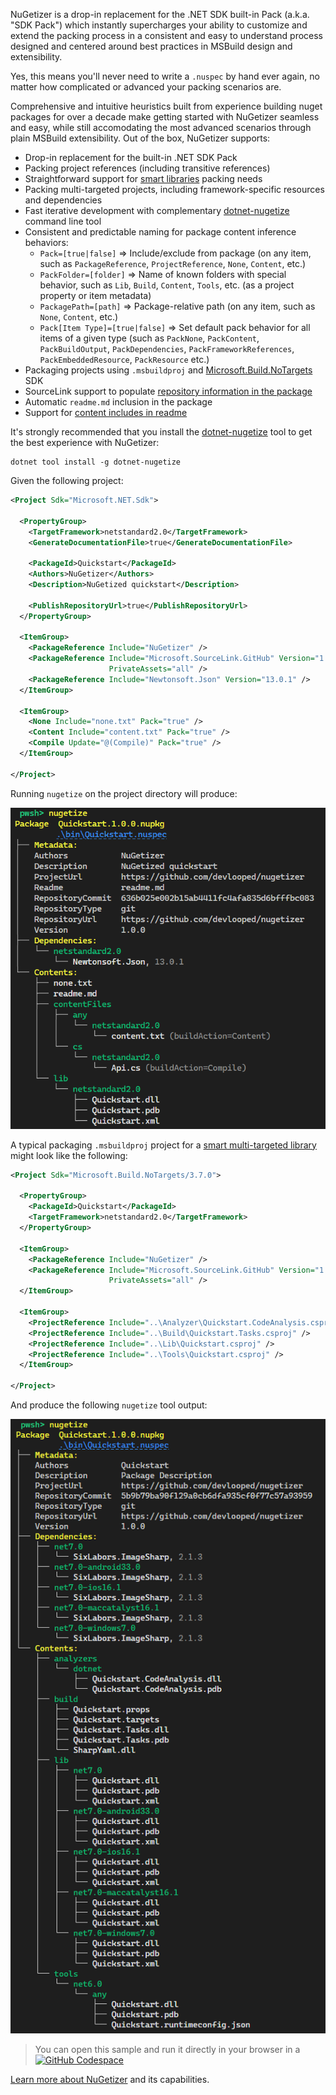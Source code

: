 NuGetizer is a drop-in replacement for the .NET SDK built-in Pack (a.k.a. "SDK Pack") which instantly supercharges your ability to customize and extend the packing process in a consistent and easy to understand process designed and centered around best practices in MSBuild design and extensibility.

Yes, this means you'll never need to write a `.nuspec` by hand ever again, no matter how complicated or advanced your packing scenarios are.

Comprehensive and intuitive heuristics built from experience building nuget packages for over a decade make getting started with NuGetizer seamless and easy, while still accomodating the most advanced scenarios through plain MSBuild extensibility. Out of the box, NuGetizer supports:

* Drop-in replacement for the built-in .NET SDK Pack
* Packing project references (including transitive references)
* Straightforward support for [smart libraries](https://www.cazzulino.com/smart-libraries.html#packaging) packing needs
* Packing multi-targeted projects, including framework-specific resources and dependencies
* Fast iterative development with complementary [dotnet-nugetize](https://nuget.org/packages/dotnet-nugetize) command line tool
* Consistent and predictable naming for package content inference behaviors:
  * `Pack=[true|false]` => Include/exclude from package (on any item, such as `PackageReference`, `ProjectReference`, `None`, `Content`, etc.) 
  * `PackFolder=[folder]` => Name of known folders with special behavior, such as `Lib`, `Build`, `Content`, `Tools`, etc. (as a project property or item metadata)
  * `PackagePath=[path]` => Package-relative path (on any item, such as `None`, `Content`, etc.)
  * `Pack[Item Type]=[true|false]` => Set default pack behavior for all items of a given type (such as `PackNone`, `PackContent`, `PackBuildOutput`, `PackDependencies`, `PackFrameworkReferences`, `PackEmbeddedResource`, `PackResource` etc.)
* Packaging projects using `.msbuildproj` and [Microsoft.Build.NoTargets](https://nuget.org/packages/Microsoft.Build.NoTargets) SDK
* SourceLink support to populate [repository information in the package](https://devblogs.microsoft.com/nuget/introducing-source-code-link-for-nuget-packages/)
* Automatic `readme.md` inclusion in the package
* Support for [content includes in readme](https://www.cazzulino.com/pack-readme-includes.html)


It's strongly recommended that you install the [dotnet-nugetize](https://nuget.org/packages/dotnet-nugetize) tool to get the best experience with NuGetizer:

```
dotnet tool install -g dotnet-nugetize
```

Given the following project:

```xml
<Project Sdk="Microsoft.NET.Sdk">

  <PropertyGroup>
    <TargetFramework>netstandard2.0</TargetFramework>
    <GenerateDocumentationFile>true</GenerateDocumentationFile>

    <PackageId>Quickstart</PackageId>
    <Authors>NuGetizer</Authors>
    <Description>NuGetized quickstart</Description>

    <PublishRepositoryUrl>true</PublishRepositoryUrl>
  </PropertyGroup>

  <ItemGroup>
    <PackageReference Include="NuGetizer" />
    <PackageReference Include="Microsoft.SourceLink.GitHub" Version="1.1.1" 
                      PrivateAssets="all" />
    <PackageReference Include="Newtonsoft.Json" Version="13.0.1" />
  </ItemGroup>

  <ItemGroup>
    <None Include="none.txt" Pack="true" />
    <Content Include="content.txt" Pack="true" />
    <Compile Update="@(Compile)" Pack="true" />
  </ItemGroup>

</Project>
```

Running `nugetize` on the project directory will produce:

![nugetize quickstart](https://raw.githubusercontent.com/devlooped/nugetizer/main/img/quickstart.png)

A typical packaging `.msbuildproj` project for a [smart multi-targeted library](https://www.cazzulino.com/smart-libraries.html#packaging) might look like the following:

```xml
<Project Sdk="Microsoft.Build.NoTargets/3.7.0">

  <PropertyGroup>
    <PackageId>Quickstart</PackageId>
    <TargetFramework>netstandard2.0</TargetFramework>
  </PropertyGroup>

  <ItemGroup>
    <PackageReference Include="NuGetizer" />
    <PackageReference Include="Microsoft.SourceLink.GitHub" Version="1.1.1" 
                      PrivateAssets="all" />
  </ItemGroup>

  <ItemGroup>
    <ProjectReference Include="..\Analyzer\Quickstart.CodeAnalysis.csproj" />
    <ProjectReference Include="..\Build\Quickstart.Tasks.csproj" />
    <ProjectReference Include="..\Lib\Quickstart.csproj" />
    <ProjectReference Include="..\Tools\Quickstart.csproj" />
  </ItemGroup>

</Project>
```

And produce the following `nugetize`  tool output:

![nugetize smart library](https://raw.githubusercontent.com/devlooped/nugetizer/main/img/packaging.png)

> You can open this sample and run it directly in your browser in a [![GitHub Codespace](https://img.shields.io/badge/-GitHub%20Codespace-black?logo=github)](https://github.com/codespaces/new?hide_repo_select=true&ref=docs&repo=297430130&machine=basicLinux32gb&devcontainer_path=.devcontainer%2Fdevcontainer.json)


[Learn more about NuGetizer](https://www.clarius.org/nugetizer/) and its capabilities.

<!-- include https://github.com/devlooped/sponsors/raw/main/footer.md -->
<!-- exclude -->